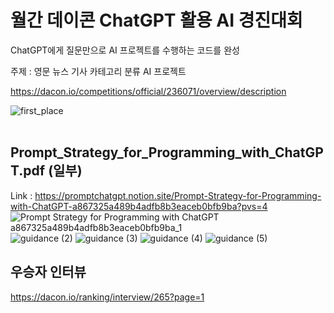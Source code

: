 # 월간 데이콘 ChatGPT 활용 AI 경진대회

ChatGPT에게 질문만으로 AI 프로젝트를 수행하는 코드를 완성

주제 : 영문 뉴스 기사 카테고리 분류 AI 프로젝트

https://dacon.io/competitions/official/236071/overview/description


![first_place](https://user-images.githubusercontent.com/83687471/234345296-400f40bd-6cba-46c8-b15e-44c52ada8e47.png)
<br>
<br>

## Prompt_Strategy_for_Programming_with_ChatGPT.pdf (일부)

Link : https://promptchatgpt.notion.site/Prompt-Strategy-for-Programming-with-ChatGPT-a867325a489b4adfb8b3eaceb0bfb9ba?pvs=4
![Prompt Strategy for Programming with ChatGPT a867325a489b4adfb8b3eaceb0bfb9ba_1](https://github.com/juicyjung/Coding-With_ChatGPT-Guidance/assets/83687471/79530b2b-58a6-4558-8895-f6c29b5be025)
![guidance (2)](https://user-images.githubusercontent.com/83687471/234352704-ba317106-57c6-4817-9225-3482e83f0ae5.jpg)
![guidance (3)](https://user-images.githubusercontent.com/83687471/234352710-a93efa65-9ce1-4efc-89fc-6676ee1df70f.jpg)
![guidance (4)](https://user-images.githubusercontent.com/83687471/234352714-1729dcb4-e92e-404f-b3c1-ac69499cbf33.jpg)
![guidance (5)](https://user-images.githubusercontent.com/83687471/234352718-d942204a-c3f0-4682-a28a-69d9ea48bb41.jpg)


## 우승자 인터뷰

https://dacon.io/ranking/interview/265?page=1
